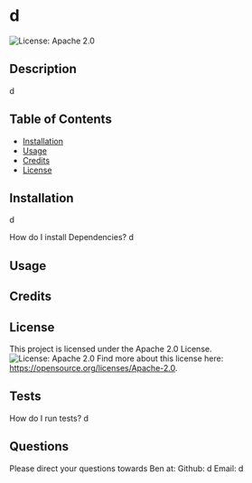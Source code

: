
# d
![License: Apache 2.0](https://img.shields.io/badge/License-Apache_2.0-blue.svg)

## Description

d


## Table of Contents 

- [Installation](#installation)
- [Usage](#usage)
- [Credits](#credits)
- [License](#license)

## Installation
d

How do I install Dependencies?
d

## Usage



## Credits




## License 

This project is licensed under the Apache 2.0 License.
![License: Apache 2.0](https://img.shields.io/badge/License-Apache_2.0-blue.svg)
Find more about this license here: https://opensource.org/licenses/Apache-2.0.

        

## Tests

How do I run tests?
d

## Questions

Please direct your questions towards Ben at:
Github: d
Email: d

    